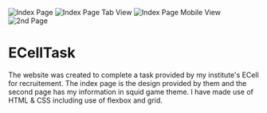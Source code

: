 ![Index Page](https://github.com/user-attachments/assets/85bfef08-2ea7-4ff8-a108-733c3b782c77)
![Index Page Tab View](https://github.com/user-attachments/assets/512b442c-4c21-4697-944c-d3e33a34d916)
![Index Page Mobile View](https://github.com/user-attachments/assets/773cba7c-299b-4aad-991d-f2dada2915d7)
![2nd Page](https://github.com/user-attachments/assets/a69d48ab-815f-491e-9775-8ae4995ef255)
# ECellTask
The website was created to complete a task provided by my institute's ECell for recruitement. The index page is the design provided by them and the second page has my information in squid game theme. I have made use of HTML &amp; CSS including use of flexbox and grid.
